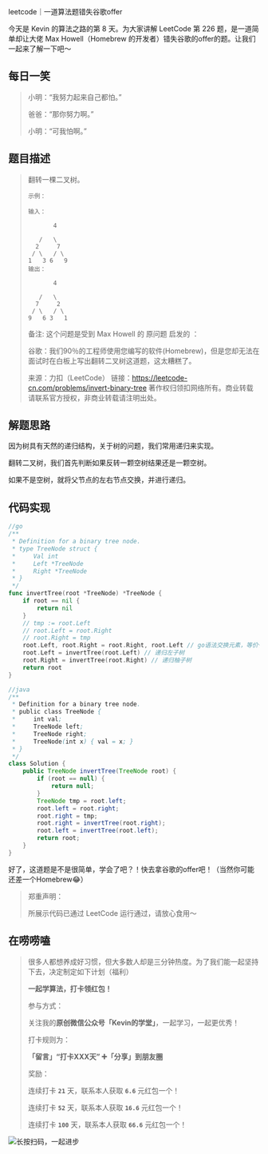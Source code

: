 leetcode｜一道算法题错失谷歌offer

今天是 Kevin 的算法之路的第 8 天。为大家讲解 LeetCode 第 226 题，是一道简单却让大佬 Max Howell（Homebrew 的开发者）错失谷歌的offer的题。让我们一起来了解一下吧～



## 每日一笑

> 小明：“我努力起来自己都怕。”
>
> 爸爸：“那你努力啊。”
>
> 小明：“可我怕啊。”



## 题目描述

> 翻转一棵二叉树。
>
> ```
> 示例：
> 
> 输入：
> 
> 		 4
> 
>    /   \
>   2     7
>  / \   / \
> 1   3 6   9
> 输出：
> 
> 		 4
> 
>    /   \
>   7     2
>  / \   / \
> 9   6 3   1
> ```
>
> 备注:
> 这个问题是受到 Max Howell 的 原问题 启发的 ：
>
> 谷歌：我们90％的工程师使用您编写的软件(Homebrew)，但是您却无法在面试时在白板上写出翻转二叉树这道题，这太糟糕了。
>
> 来源：力扣（LeetCode）
> 链接：https://leetcode-cn.com/problems/invert-binary-tree
> 著作权归领扣网络所有。商业转载请联系官方授权，非商业转载请注明出处。



## 解题思路

因为树具有天然的递归结构，关于树的问题，我们常用递归来实现。

翻转二叉树，我们首先判断如果反转一颗空树结果还是一颗空树。

如果不是空树，就将父节点的左右节点交换，并进行递归。



## 代码实现

```go
//go
/**
 * Definition for a binary tree node.
 * type TreeNode struct {
 *     Val int
 *     Left *TreeNode
 *     Right *TreeNode
 * }
 */
func invertTree(root *TreeNode) *TreeNode {
    if root == nil {
        return nil
    }
    // tmp := root.Left
    // root.Left = root.Right
    // root.Right = tmp
    root.Left, root.Right = root.Right, root.Left // go语法交换元素，等价于上面3行代码
    root.Left = invertTree(root.Left) // 递归左子树
    root.Right = invertTree(root.Right) // 递归柚子树
    return root
}
```



```java
//java
/**
 * Definition for a binary tree node.
 * public class TreeNode {
 *     int val;
 *     TreeNode left;
 *     TreeNode right;
 *     TreeNode(int x) { val = x; }
 * }
 */
class Solution {
    public TreeNode invertTree(TreeNode root) {
        if (root == null) {
            return null;
        }
        TreeNode tmp = root.left;
        root.left = root.right;
        root.right = tmp;
        root.right = invertTree(root.right);
        root.left = invertTree(root.left);
        return root;
    }
}
```



好了，这道题是不是很简单，学会了吧？！快去拿谷歌的offer吧！（当然你可能还差一个Homebrew😂）



> 郑重声明：
>
> 所展示代码已通过 LeetCode 运行通过，请放心食用～



## 在唠唠嗑

> 很多人都想养成好习惯，但大多数人却是三分钟热度。为了我们能一起坚持下去，决定制定如下计划（福利）
>
> **一起学算法，打卡领红包！**
>
> 参与方式：
>
> 关注我的**原创微信公众号「Kevin的学堂」**，一起学习，一起更优秀！
>
> 打卡规则为：
>
> **「留言」“打卡XXX天” ➕「分享」到朋友圈**
>
> 奖励：
>
> 连续打卡 **`21`** 天，联系本人获取 **`6.6`** 元红包一个！
>
> 连续打卡 **`52`** 天，联系本人获取 **`16.6`** 元红包一个！
>
> 连续打卡 **`100`** 天，联系本人获取 **`66.6`** 元红包一个！



![长按扫码，一起进步](http://wesub.ifree258.top/wesubQRCode-2.png)